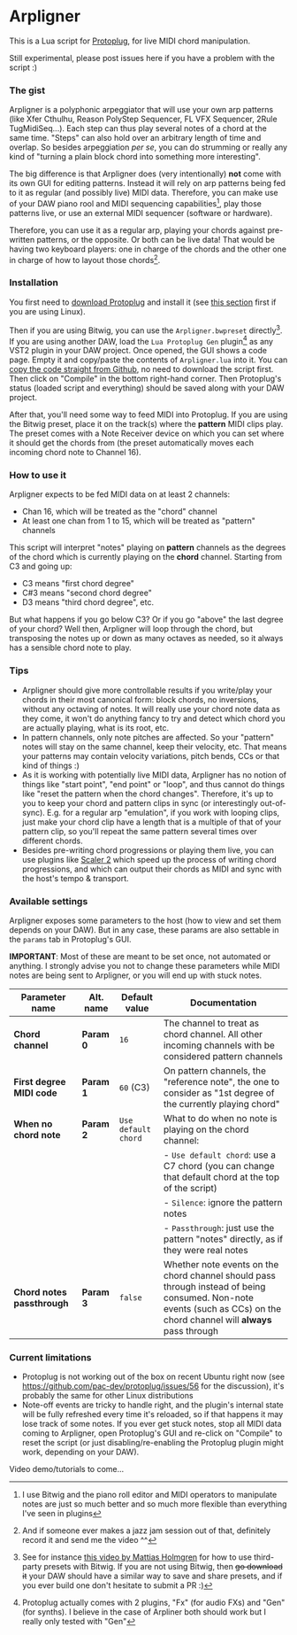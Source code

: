 # Arpligner

This is a Lua script for [Protoplug](https://www.osar.fr/protoplug/), for live MIDI chord manipulation.

Still experimental, please post issues here if you have a problem with the script :)

### The gist

Arpligner is a polyphonic arpeggiator that will use your own arp patterns (like Xfer Cthulhu, Reason PolyStep Sequencer, FL VFX Sequencer, 2Rule TugMidiSeq...).
Each step can thus play several notes of a chord at the same time. "Steps" can also hold over an arbitrary length of time and overlap.
So besides arpeggiation _per se_, you can do strumming or really any kind of "turning a plain block chord into something more interesting".

The big difference is that Arpligner does (very intentionally) **not** come with its own GUI for editing patterns. Instead it will rely on arp patterns being fed to it as regular (and possibly live) MIDI data.
Therefore, you can make use of your DAW piano rool and MIDI sequencing capabilities[^1], play those patterns live, or use an external MIDI sequencer (software or hardware).

Therefore, you can use it as a regular arp, playing your chords against pre-written patterns, or the opposite.
Or both can be live data! That would be having two keyboard players: one in charge of the chords and the other one in charge of how to layout those chords[^2].

### Installation

You first need to [download Protoplug](https://github.com/pac-dev/protoplug/releases) and install it (see [this section](#current-limitations) first if you are using Linux).

Then if you are using Bitwig, you can use the `Arpligner.bwpreset` directly[^3].
If you are using another DAW, load the `Lua Protoplug Gen` plugin[^4] as any VST2 plugin in your DAW project. Once opened, the GUI shows a code page.
Empty it and copy/paste the contents of `Arpligner.lua` into it. You can [copy the code straight from Github](Arpligner.lua), no need to download the script first. Then click on "Compile" in the bottom right-hand corner. Then Protoplug's status (loaded script and everything) should be saved along with your DAW project.

After that, you'll need some way to feed MIDI into Protoplug. If you are using the Bitwig preset, place it on the track(s) where the **pattern** MIDI clips play.
The preset comes with a Note Receiver device on which you can set where it should get the chords from (the preset automatically moves each incoming chord note to Channel 16).

### How to use it

Arpligner expects to be fed MIDI data on at least 2 channels:

- Chan 16, which will be treated as the "chord" channel
- At least one chan from 1 to 15, which will be treated as "pattern" channels

This script will interpret "notes" playing on **pattern** channels as the degrees of the chord which is currently playing on the **chord** channel. Starting from C3 and going up:

- C3 means "first chord degree"
- C#3 means "second chord degree"
- D3 means "third chord degree", etc.

But what happens if you go below C3? Or if you go "above" the last degree of your chord? Well then, Arpligner will loop through the chord, but transposing the notes up or down as many octaves as needed, so it always has a sensible chord note to play.

### Tips

- Arpligner should give more controllable results if you write/play your chords in their most canonical form: block chords, no inversions, without any octaving of notes. It will really use your chord note data as they come, it won't do anything fancy to try and detect which chord you are actually playing, what is its root, etc.
- In pattern channels, only note pitches are affected. So your "pattern" notes will stay on the same channel, keep their velocity, etc. That means your patterns may contain velocity variations, pitch bends, CCs or that kind of things :)
- As it is working with potentially live MIDI data, Arpligner has no notion of things like "start point", "end point" or "loop", and thus cannot do things like "reset the pattern when the chord changes". Therefore, it's up to you to keep your chord and pattern clips in sync (or interestingly out-of-sync). E.g. for a regular arp "emulation", if you work with looping clips, just make your chord clip have a length that is a multiple of that of your pattern clip, so you'll repeat the same pattern several times over different chords.
- Besides pre-writing chord progressions or playing them live, you can use plugins like [Scaler 2](https://www.pluginboutique.com/products/6439) which speed up the process of writing chord progressions, and which can output their chords as MIDI and sync with the host's tempo & transport.

### Available settings

Arpligner exposes some parameters to the host (how to view and set them depends on your DAW).
But in any case, these params are also settable in the `params` tab in Protoplug's GUI.

**IMPORTANT**: Most of these are meant to be set once, not automated or anything. I strongly advise you not to change these parameters while MIDI notes are being sent to Arpligner, or you will end up with stuck notes.

| Parameter name | Alt. name | Default value | Documentation |
|------------|------------------------|-------------|---------------|
|**Chord channel**|**Param 0**|`16`|The channel to treat as chord channel. All other incoming channels with be considered pattern channels|
|**First degree MIDI code**|**Param 1**|`60` (C3)|On pattern channels, the "reference note", the one to consider as "1st degree of the currently playing chord"
|**When no chord note**|**Param 2**|`Use default chord`|What to do when no note is playing on the chord channel:|
|                    |         |                   | - `Use default chord`: use a C7 chord (you can change that default chord at the top of the script)|
|                    |         |                   | - `Silence`: ignore the pattern notes|
|                    |         |                   | - `Passthrough`: just use the pattern "notes" directly, as if they were real notes|
|**Chord notes passthrough**|**Param 3**|`false`|Whether note events on the chord channel should pass through instead of being consumed. Non-note events (such as CCs) on the chord channel will **always** pass through|

### Current limitations

- Protoplug is not working out of the box on recent Ubuntu right now (see https://github.com/pac-dev/protoplug/issues/56 for the discussion), it's probably the same for other Linux distributions
- Note-off events are tricky to handle right, and the plugin's internal state will be fully refreshed every time it's reloaded, so if that happens it may lose track of some notes. If you ever get stuck notes, stop all MIDI data coming to Arpligner, open Protoplug's GUI and re-click on "Compile" to reset the script (or just disabling/re-enabling the Protoplug plugin might work, depending on your DAW).

Video demo/tutorials to come...


[^1]: I use Bitwig and the piano roll editor and MIDI operators to manipulate notes are just so much better and so much more flexible than everything I've seen in plugins

[^2]: And if someone ever makes a jazz jam session out of that, definitely record it and send me the video ^^

[^3]: See for instance [this video by Mattias Holmgren](https://www.youtube.com/watch?v=siY4ZpNOeCY) for how to use third-party presets with Bitwig. If you are not using Bitwig, then ~~go download it~~ your DAW should have a similar way to save and share presets, and if you ever build one don't hesitate to submit a PR :)

[^4]: Protoplug actually comes with 2 plugins, "Fx" (for audio FXs) and "Gen" (for synths). I believe in the case of Arpliner both should work but I really only tested with "Gen"
